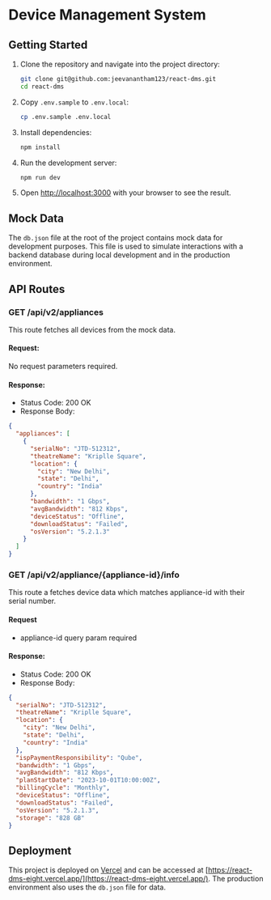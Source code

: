 # Device Management System

## Getting Started

1. Clone the repository and navigate into the project directory:

   ```bash
   git clone git@github.com:jeevanantham123/react-dms.git
   cd react-dms
   ```

2. Copy `.env.sample` to `.env.local`:

   ```bash
   cp .env.sample .env.local
   ```

3. Install dependencies:

   ```bash
   npm install
   ```

4. Run the development server:

   ```bash
   npm run dev
   ```

5. Open [http://localhost:3000](http://localhost:3000) with your browser to see the result.

## Mock Data

The `db.json` file at the root of the project contains mock data for development purposes. This file is used to simulate interactions with a backend database during local development and in the production environment.

## API Routes

### GET /api/v2/appliances

This route fetches all devices from the mock data.

#### Request:

No request parameters required.

#### Response:

- Status Code: 200 OK
- Response Body:

```json
{
  "appliances": [
    {
      "serialNo": "JTD-512312",
      "theatreName": "Kriplle Square",
      "location": {
        "city": "New Delhi",
        "state": "Delhi",
        "country": "India"
      },
      "bandwidth": "1 Gbps",
      "avgBandwidth": "812 Kbps",
      "deviceStatus": "Offline",
      "downloadStatus": "Failed",
      "osVersion": "5.2.1.3"
    }
  ]
}
```

### GET /api/v2/appliance/{appliance-id}/info

This route a fetches device data which matches appliance-id with their serial number.

#### Request

- appliance-id query param required

#### Response:

- Status Code: 200 OK
- Response Body:

```json
{
  "serialNo": "JTD-512312",
  "theatreName": "Kriplle Square",
  "location": {
    "city": "New Delhi",
    "state": "Delhi",
    "country": "India"
  },
  "ispPaymentResponsibility": "Qube",
  "bandwidth": "1 Gbps",
  "avgBandwidth": "812 Kbps",
  "planStartDate": "2023-10-01T10:00:00Z",
  "billingCycle": "Monthly",
  "deviceStatus": "Offline",
  "downloadStatus": "Failed",
  "osVersion": "5.2.1.3",
  "storage": "828 GB"
}
```

## Deployment

This project is deployed on [Vercel](https://vercel.com/) and can be accessed at [https://react-dms-eight.vercel.app/](https://react-dms-eight.vercel.app/). The production environment also uses the `db.json` file for data.
